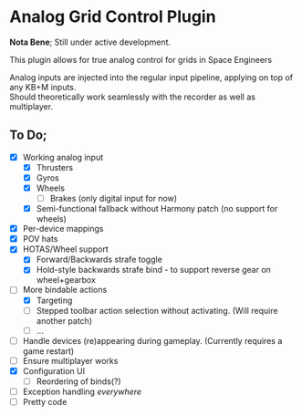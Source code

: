 Analog Grid Control Plugin
==========================

**Nota Bene**; Still under active development.

This plugin allows for true analog control for grids in Space Engineers

Analog inputs are injected into the regular input pipeline, applying on top of any KB+M inputs.  
Should theoretically work seamlessly with the recorder as well as multiplayer.

To Do;
------

- [X] Working analog input
  - [X] Thrusters
  - [X] Gyros
  - [X] Wheels
    - [ ] Brakes (only digital input for now)
  - [X] Semi-functional fallback without Harmony patch (no support for wheels)
- [X] Per-device mappings
- [X] POV hats
- [X] HOTAS/Wheel support
  - [X] Forward/Backwards strafe toggle
  - [X] Hold-style backwards strafe bind - to support reverse gear on wheel+gearbox
- [ ] More bindable actions
  - [X] Targeting
  - [ ] Stepped toolbar action selection without activating.
        (Will require another patch)
  - [ ] ...
- [ ] Handle devices (re)appearing during gameplay.
      (Currently requires a game restart)
- [ ] Ensure multiplayer works
- [X] Configuration UI
  - [ ] Reordering of binds(?)
- [ ] Exception handling _everywhere_
- [ ] Pretty code
